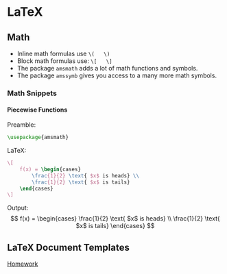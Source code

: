 # LaTeX




## Math

- Inline math formulas use `\(   \)`
- Block math formulas use: `\[   \]`
- The package `amsmath` adds a lot of math functions and symbols.
- The package `amssymb` gives you access to a many more math symbols.

### Math Snippets
#### Piecewise Functions
Preamble:
```tex
\usepackage{amsmath}
```

LaTeX:
```tex
\[
    f(x) = \begin{cases}
        \frac{1}{2} \text{ $x$ is heads} \\
        \frac{1}{2} \text{ $x$ is tails}
    \end{cases}
\]
```

Output:
$$ f(x) = \begin{cases}
\frac{1}{2} \text{ $x$ is heads} \\
    \frac{1}{2} \text{ $x$ is tails}
\end{cases} $$


## LaTeX Document Templates
[Homework](storage/homework.tex)
